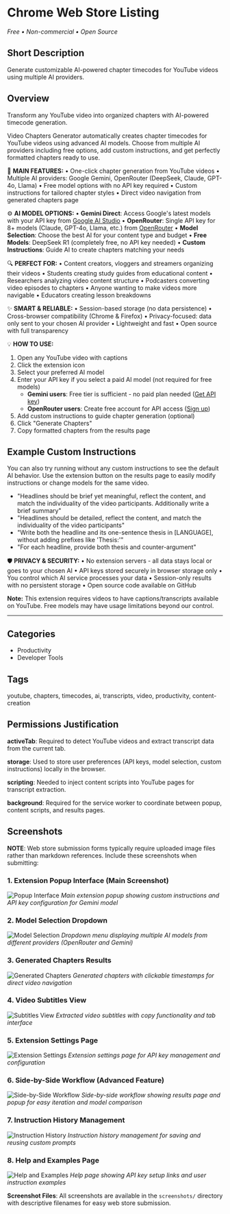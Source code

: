 # Chrome Web Store Listing
*Free • Non-commercial • Open Source*

## Short Description
Generate customizable AI-powered chapter timecodes for YouTube videos using multiple AI providers.

## Overview
Transform any YouTube video into organized chapters with AI-powered timecode generation.

Video Chapters Generator automatically creates chapter timecodes for YouTube videos using advanced AI models. 
Choose from multiple AI providers including free options, add custom instructions, and get perfectly formatted chapters ready to use.

🎯 **MAIN FEATURES:**
• One-click chapter generation from YouTube videos
• Multiple AI providers: Google Gemini, OpenRouter (DeepSeek, Claude, GPT-4o, Llama)
• Free model options with no API key required
• Custom instructions for tailored chapter styles
• Direct video navigation from generated chapters page

⚙️ **AI MODEL OPTIONS:**
• **Gemini Direct**: Access Google's latest models with your API key from [Google AI Studio](https://aistudio.google.com/apikey)
• **OpenRouter**: Single API key for 8+ models (Claude, GPT-4o, Llama, etc.) from [OpenRouter](https://openrouter.ai)
• **Model Selection**: Choose the best AI for your content type and budget
• **Free Models**: DeepSeek R1 (completely free, no API key needed)
• **Custom Instructions**: Guide AI to create chapters matching your needs

🔍 **PERFECT FOR:**
• Content creators, vloggers and streamers organizing their videos
• Students creating study guides from educational content
• Researchers analyzing video content structure
• Podcasters converting video episodes to chapters
• Anyone wanting to make videos more navigable
• Educators creating lesson breakdowns

✨ **SMART & RELIABLE:**
• Session-based storage (no data persistence)
• Cross-browser compatibility (Chrome & Firefox)
• Privacy-focused: data only sent to your chosen AI provider
• Lightweight and fast
• Open source with full transparency

💡 **HOW TO USE:**
1. Open any YouTube video with captions
2. Click the extension icon
3. Select your preferred AI model
4. Enter your API key if you select a paid AI model (not required for free models)
   - **Gemini users**: Free tier is sufficient - no paid plan needed ([Get API key](https://aistudio.google.com/apikey))
   - **OpenRouter users**: Create free account for API access ([Sign up](https://openrouter.ai))
5. Add custom instructions to guide chapter generation (optional)
6. Click "Generate Chapters"
7. Copy formatted chapters from the results page

## Example Custom Instructions

You can also try running without any custom instructions to see the default AI behavior. Use the extension button on the results page to easily modify instructions or change models for the same video.

- "Headlines should be brief yet meaningful, reflect the content, and match the individuality of the video participants. Additionally write a brief summary"
- "Headlines should be detailed, reflect the content, and match the individuality of the video participants"
- "Write both the headline and its one-sentence thesis in [LANGUAGE], without adding prefixes like 'Thesis:'"
- "For each headline, provide both thesis and counter-argument"

🛡️ **PRIVACY & SECURITY:**
• No extension servers - all data stays local or goes to your chosen AI
• API keys stored securely in browser storage only
• You control which AI service processes your data
• Session-only results with no persistent storage
• Open source code available on GitHub

**Note:** This extension requires videos to have captions/transcripts available on YouTube. Free models may have usage limitations beyond our control.

---

## Categories
- Productivity
- Developer Tools

## Tags
youtube, chapters, timecodes, ai, transcripts, video, productivity, content-creation

## Permissions Justification

**activeTab**: Required to detect YouTube videos and extract transcript data from the current tab.

**storage**: Used to store user preferences (API keys, model selection, custom instructions) locally in the browser.

**scripting**: Needed to inject content scripts into YouTube pages for transcript extraction.

**background**: Required for the service worker to coordinate between popup, content scripts, and results pages.

## Screenshots

**NOTE**: Web store submission forms typically require uploaded image files rather than markdown references. Include these screenshots when submitting:

### 1. Extension Popup Interface (Main Screenshot)
![Popup Interface](screenshots/popup-interface-custom-instructions.png)
*Main extension popup showing custom instructions and API key configuration for Gemini model*

### 2. Model Selection Dropdown  
![Model Selection](screenshots/popup-model-selection-dropdown.png)
*Dropdown menu displaying multiple AI models from different providers (OpenRouter and Gemini)*

### 3. Generated Chapters Results
![Generated Chapters](screenshots/results-page-generated-chapters.png)
*Generated chapters with clickable timestamps for direct video navigation*

### 4. Video Subtitles View
![Subtitles View](screenshots/results-page-subtitles-view.png) 
*Extracted video subtitles with copy functionality and tab interface*

### 5. Extension Settings Page
![Extension Settings](screenshots/extension-settings-api-keys.png)
*Extension settings page for API key management and configuration*

### 6. Side-by-Side Workflow (Advanced Feature)
![Side-by-Side Workflow](screenshots/side-by-side-workflow-view.png)
*Side-by-side workflow showing results page and popup for easy iteration and model comparison*

### 7. Instruction History Management
![Instruction History](screenshots/instruction-history-management.png)
*Instruction history management for saving and reusing custom prompts*

### 8. Help and Examples Page
![Help and Examples](screenshots/help-and-examples.png)
*Help page showing API key setup links and user instruction examples*

**Screenshot Files**: All screenshots are available in the `screenshots/` directory with descriptive filenames for easy web store submission.
